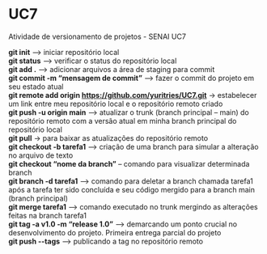 # UC7
Atividade de versionamento de projetos - SENAI UC7  

**git init** –> iniciar repositório local  
**git status** –> verificar o status do repositório local  
**git add .** –> adicionar arquivos a área de staging para commit  
**git commit -m “mensagem de commit”** –> fazer o commit do projeto em seu estado atual  
**git remote add origin https://github.com/yuritries/UC7.git** -> estabelecer um link entre meu repositório local e o repositório remoto criado  
**git push -u origin main** –> atualizar o trunk (branch principal – main) do repositório remoto com a versão atual em minha branch principal do repositório local  
**git pull** -> para baixar as atualizações do repositório remoto  
**git checkout -b tarefa1** –> criação de uma branch para simular a alteração no arquivo de texto  
**git checkout “nome da branch”** – comando para visualizar determinada branch  
**git branch -d tarefa1** –> comando para deletar a branch chamada tarefa1 após a tarefa ter sido concluída e seu código mergido para a branch main (branch principal)  
**git merge tarefa1** –> comando executado no trunk mergindo as alterações feitas na branch tarefa1   
**git tag -a v1.0 -m “release 1.0”** –> demarcando um ponto crucial no desenvolvimento do projeto. Primeira entrega parcial do projeto  
**git push --tags** –> publicando a tag no repositório remoto  
